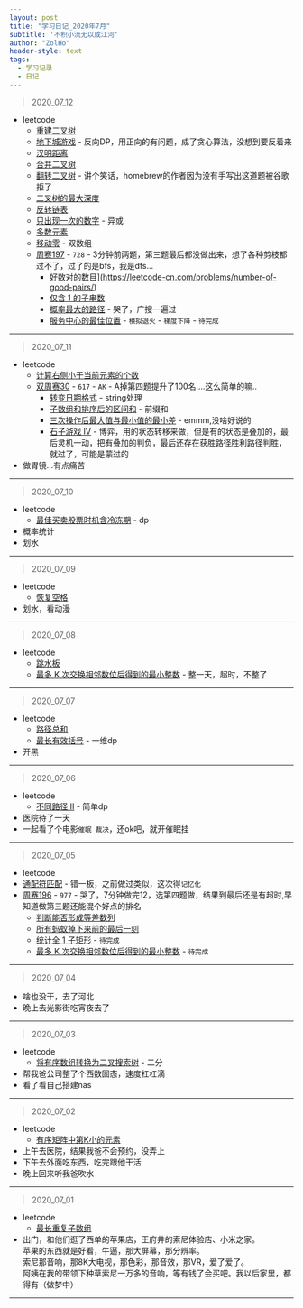 ```yaml
---
layout: post
title: "学习日记_2020年7月"
subtitle: '不积小流无以成江河'
author: "ZolHo"
header-style: text
tags:
  - 学习记录
  - 日记
---
```


> 2020_07_12

- leetcode
  - [重建二叉树](https://leetcode-cn.com/problems/zhong-jian-er-cha-shu-lcof/)
  - [地下城游戏](https://leetcode-cn.com/problems/dungeon-game/) - 反向DP，用正向的有问题，成了贪心算法，没想到要反着来
  - [汉明距离](https://leetcode-cn.com/problems/hamming-distance/)
  - [合并二叉树](https://leetcode-cn.com/problems/merge-two-binary-trees/)
  - [翻转二叉树](https://leetcode-cn.com/problems/invert-binary-tree/) - 讲个笑话，homebrew的作者因为没有手写出这道题被谷歌拒了
  - [二叉树的最大深度](https://leetcode-cn.com/problems/maximum-depth-of-binary-tree/)
  - [反转链表](https://leetcode-cn.com/problems/reverse-linked-list/)
  - [只出现一次的数字](https://leetcode-cn.com/problems/single-number/) - 异或
  - [多数元素](https://leetcode-cn.com/problems/majority-element/)
  - [移动零](https://leetcode-cn.com/problems/move-zeroes/submissions/) - 双数组
  - [周赛197](https://leetcode-cn.com/contest/weekly-contest-197/) - `728` - 3分钟前两题，第三题最后都没做出来，想了各种剪枝都过不了，过了的是bfs，我是dfs...
    - 好数对的数目](https://leetcode-cn.com/problems/number-of-good-pairs/)
    - [仅含 1 的子串数](https://leetcode-cn.com/problems/number-of-substrings-with-only-1s/)
    - [概率最大的路径](https://leetcode-cn.com/problems/path-with-maximum-probability/) - 哭了，广搜一遍过
    - [服务中心的最佳位置](https://leetcode-cn.com/contest/weekly-contest-197/problems/best-position-for-a-service-centre/) - `模拟退火` - `梯度下降` - `待完成`



---

> 2020_07_11

- leetcode
  - [计算右侧小于当前元素的个数](https://leetcode-cn.com/problems/count-of-smaller-numbers-after-self/)
  - [双周赛30](https://leetcode-cn.com/contest/biweekly-contest-30) - `617` - `AK` - A掉第四题提升了100名....这么简单的嘛..
    - [转变日期格式](https://leetcode-cn.com/contest/biweekly-contest-30/problems/reformat-date/) - string处理
    - [子数组和排序后的区间和](https://leetcode-cn.com/contest/biweekly-contest-30/problems/range-sum-of-sorted-subarray-sums/) - 前缀和
    - [ 三次操作后最大值与最小值的最小差](https://leetcode-cn.com/contest/biweekly-contest-30/problems/minimum-difference-between-largest-and-smallest-value-in-three-moves/) - emmm,没啥好说的
    - [石子游戏 IV](https://leetcode-cn.com/contest/biweekly-contest-30/problems/stone-game-iv/) - 博弈，用的状态转移来做，但是有的状态是叠加的，最后灵机一动，把有叠加的判负，最后还存在获胜路径胜利路径判胜，就过了，可能是蒙过的
- 做胃镜...有点痛苦

---

> 2020_07_10

- leetcode
  - [最佳买卖股票时机含冷冻期](https://leetcode-cn.com/problems/best-time-to-buy-and-sell-stock-with-cooldown/) - dp
- 概率统计
- 划水

---

> 2020_07_09

- leetcode
  - [恢复空格](https://leetcode-cn.com/problems/re-space-lcci/)
- 划水，看动漫

---

> 2020_07_08

- leetcode
  - [跳水板](https://leetcode-cn.com/problems/diving-board-lcci/)
  - [最多 K 次交换相邻数位后得到的最小整数](https://leetcode-cn.com/problems/minimum-possible-integer-after-at-most-k-adjacent-swaps-on-digits/) - 整一天，超时，不整了

---

> 2020_07_07

- leetcode
  - [路径总和](https://leetcode-cn.com/problems/path-sum/)
  - [最长有效括号](https://leetcode-cn.com/problems/longest-valid-parentheses/) - 一维dp
- 开黑

---

> 2020_07_06

- leetcode
  - [不同路径 II](https://leetcode-cn.com/problems/unique-paths-ii/) - 简单dp
- 医院待了一天
- 一起看了个电影`催眠 裁决`，还ok吧，就开催眠挂

---

 >  2020_07_05

 - leetcode
  - [通配符匹配](https://leetcode-cn.com/problems/wildcard-matching/) - 错一板，之前做过类似，这次得`记忆化`
  - [周赛196](https://leetcode-cn.com/contest/weekly-contest-196/) - `977` - 哭了，7分钟做完12，选第四题做，结果到最后还是有超时,早知道做第三题还能混个好点的排名
    - [判断能否形成等差数列](https://leetcode-cn.com/contest/weekly-contest-196/problems/can-make-arithmetic-progression-from-sequence/)
    - [所有蚂蚁掉下来前的最后一刻](https://leetcode-cn.com/contest/weekly-contest-196/problems/last-moment-before-all-ants-fall-out-of-a-plank/)
    - [统计全 1 子矩形](https://leetcode-cn.com/contest/weekly-contest-196/problems/count-submatrices-with-all-ones/) - `待完成`
    - [最多 K 次交换相邻数位后得到的最小整数](https://leetcode-cn.com/contest/weekly-contest-196/problems/minimum-possible-integer-after-at-most-k-adjacent-swaps-on-digits/) - `待完成`

---

> 2020_07_04

- 啥也没干，去了河北
- 晚上去光影街吃宵夜去了

---

> 2020_07_03

- leetcode
  - [将有序数组转换为二叉搜索树](https://leetcode-cn.com/problems/convert-sorted-array-to-binary-search-tree/) - 二分
- 帮我爸公司整了个西数固态，速度杠杠滴
- 看了看自己搭建nas

---

> 2020_07_02

- leetcode
  - [有序矩阵中第K小的元素](https://leetcode-cn.com/problems/kth-smallest-element-in-a-sorted-matrix/)
- 上午去医院，结果我爸不会预约，没弄上
- 下午去外面吃东西，吃完跟他干活
- 晚上回来听我爸吹水

---

> 2020_07_01

- leetcode
  - [最长重复子数组](https://leetcode-cn.com/problems/maximum-length-of-repeated-subarray/)
- 出门，和他们逛了西单的苹果店，王府井的索尼体验店、小米之家。  
  苹果的东西就是好看，牛逼，那大屏幕，那分辨率。  
  索尼那音响，那8K大电视，那色彩，那音效，那VR，爱了爱了。  
  阿姨在我的带领下种草索尼一万多的音响，等有钱了会买吧。我以后家里，都得有~~（做梦中）~~

---
